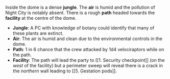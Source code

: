 Inside the dome is a dense **jungle**. The **air** is humid and the pollution of Night City is notably absent. There is a rough **path** headed towards the **facility** at the centre of the dome.

- **Jungle**: A PC with knowledge of botany could identify that many of these plants are extinct.
- **Air**: The air is humid and clean due to the environmental controls in the dome.
- **Path**: 1 in 6 chance that the crew attacked by 1d4 velociraptors while on the path.
- **Facility**: The path will lead the party to [[1. Security checkpoint]] (on the *west* of the facility) but a perimeter sweep will reveal there is a crack in the *northern* wall leading to [[5. Gestation pods]].
